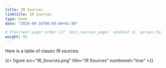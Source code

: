 ```yaml
---
title: IR Sources
linktitle: IR Sources
type: book
date: "2020-09-16T00:00:00+01:00"

# Prev/next pager order (if `docs_section_pager` enabled in `params.toml`)
weight: 92
---
```



Here is a table of classic IR sources:


 
 
 
{{< figure src="IR_Sources.png" title="IR Sources" numbered="true" >}}
